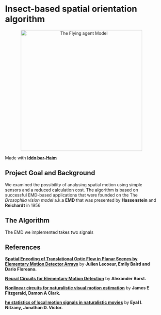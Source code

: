 # Insect-based spatial orientation algorithm

<p align="center">
    <img src="https://github.com/sthd/FlySight/Design/model.svg" width="400" alt="The Flying agent Model">
</p>

Made with **[Iddo bar-Haim](https://www.linkedin.com/in/iddo-bar-haim-92193a18a)** 

## Project Goal and Background
We examined the possibility of analysing spatial motion using simple sensors and a reduced calculation cost.
The algorithm is based on successful EMD-based applications that were founded on the The *Drosophila vision model* a.k.a **EMD** that was presented by **Hassenstein** and **Reichardt** in 1956


## The Algorithm
The EMD we implemented takes two signals



## References

**[Spatial Encoding of Translational Optic Flow in Planar Scenes by Elementary Motion Detector Arrays](https://doi.org/10.1038/s41598-018-24162-z
)** by **Julien Lecoeur, Emily Baird and Dario Floreano.**

**[Neural Circuits for Elementary Motion Detection](https://doi.org/10.3109/01677063.2013.876022)** by **Alexander Borst.**

**[Nonlinear circuits for naturalistic visual motion estimation](https://doi.org/10.7554/eLife.09123)** by **James E Fitzgerald, Damon A Clark.**

**[he statistics of local motion signals in naturalistic movies](https://doi.org/10.1167/14.4.10)** by **Eyal I. Nitzany, Jonathan D. Victor.**
